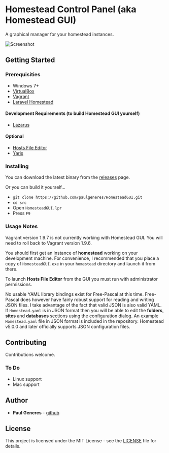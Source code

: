 # Homestead Control Panel (aka Homestead GUI)

A graphical manager for your homestead instances.

![Screenshot](https://raw.githubusercontent.com/paulgeneres/HomesteadGUI/master/screenshot.png)

## Getting Started

### Prerequisities

* Windows 7+
* [VirtualBox](https://www.virtualbox.org)
* [Vagrant](https://www.vagrantup.com)
* [Laravel Homestead](https://github.com/laravel/homestead)

#### Development Requirements (to build Homestead GUI yourself)

* [Lazarus](http://www.lazarus-ide.org)

#### Optional

* [Hosts File Editor](https://scottlerch.github.io/HostsFileEditor/)
* [Yaris](https://gist.github.com/paulgeneres/bfa6c8b10e5244912cfb179d0989050e)

### Installing

You can download the latest binary from the [releases](https://github.com/paulgeneres/HomesteadGUI/releases)
page.

Or you can build it yourself...
* `git clone https://github.com/paulgeneres/HomesteadGUI.git`
* `cd src`
* Open `HomesteadGUI.lpr`
* Press `F9`

### Usage Notes

Vagrant version 1.9.7 is not currently working with Homestead GUI. You will need
to roll back to Vagrant version 1.9.6.

You should first get an instance of **homestead** working on your development machine.
For convenience, I recommended that you place a copy of `HomesteadGUI.exe` in your
`homestead` directory and launch it from there.

To launch **Hosts File Editor** from the GUI you must run with administrator permissions.

No usable YAML library bindings exist for Free-Pascal at this time. Free-Pascal
does however have fairly robust support for reading and writing JSON files. I take
advantage of the fact that valid JSON is also valid YAML.  If `Homestead.yaml` is
in JSON format then you will be able to edit the **folders**, **sites** and **databases**
sections using the configuration dialog. An example `Homestead.yaml` file in JSON
format is included in the repository.  Homestead v5.0.0 and later officially supports
JSON configuration files.

## Contributing

Contributions welcome.

### To Do

* Linux support
* Mac support

## Author

* **Paul Generes** - [github](https://github.com/paulgeneres)

## License

This project is licensed under the MIT License - see the [LICENSE](LICENSE) file
for details.
